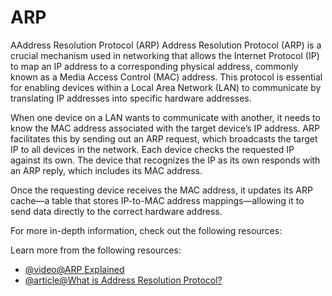 # ARP

AAddress Resolution Protocol (ARP)
Address Resolution Protocol (ARP) is a crucial mechanism used in networking that allows the Internet Protocol (IP) to map an IP address to a corresponding physical address, commonly known as a Media Access Control (MAC) address. This protocol is essential for enabling devices within a Local Area Network (LAN) to communicate by translating IP addresses into specific hardware addresses.

When one device on a LAN wants to communicate with another, it needs to know the MAC address associated with the target device’s IP address. ARP facilitates this by sending out an ARP request, which broadcasts the target IP to all devices in the network. Each device checks the requested IP against its own. The device that recognizes the IP as its own responds with an ARP reply, which includes its MAC address.

Once the requesting device receives the MAC address, it updates its ARP cache—a table that stores IP-to-MAC address mappings—allowing it to send data directly to the correct hardware address.

For more in-depth information, check out the following resources:

Learn more from the following resources: 

- [@video@ARP Explained](https://www.youtube.com/watch?v=cn8Zxh9bPio)
- [@article@What is Address Resolution Protocol?](https://www.fortinet.com/resources/cyberglossary/what-is-arp)
